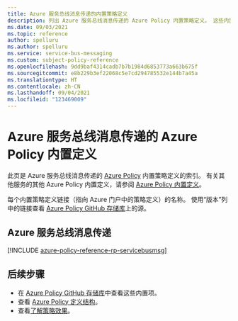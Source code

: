 ```yaml
---
title: Azure 服务总线消息传递的内置策略定义
description: 列出 Azure 服务总线消息传递的 Azure Policy 内置策略定义。 这些内置的策略定义提供了管理 Azure 资源的常用方法。
ms.date: 09/03/2021
ms.topic: reference
author: spelluru
ms.author: spelluru
ms.service: service-bus-messaging
ms.custom: subject-policy-reference
ms.openlocfilehash: 9dd9baf4314cadb7b7b1984d6853773a663b675f
ms.sourcegitcommit: e8b229b3ef22068c5e7cd294785532e144b7a45a
ms.translationtype: HT
ms.contentlocale: zh-CN
ms.lasthandoff: 09/04/2021
ms.locfileid: "123469009"
---
```

# <a name="azure-policy-built-in-definitions-for-azure-service-bus-messaging"></a>Azure 服务总线消息传递的 Azure Policy 内置定义

此页是 Azure 服务总线消息传递的 [Azure Policy](../governance/policy/overview.md) 内置策略定义的索引。 有关其他服务的其他 Azure Policy 内置定义，请参阅 [Azure Policy 内置定义](../governance/policy/samples/built-in-policies.md)。

每个内置策略定义链接（指向 Azure 门户中的策略定义）的名称。 使用“版本”列中的链接查看 [Azure Policy GitHub 存储库](https://github.com/Azure/azure-policy)上的源。

## <a name="azure-service-bus-messaging"></a>Azure 服务总线消息传递

[!INCLUDE [azure-policy-reference-rp-servicebusmsg](../../includes/policy/reference/byrp/microsoft.servicebus.md)]

## <a name="next-steps"></a>后续步骤

- 在 [Azure Policy GitHub 存储库](https://github.com/Azure/azure-policy)中查看这些内置项。
- 查看 [Azure Policy 定义结构](../governance/policy/concepts/definition-structure.md)。
- 查看[了解策略效果](../governance/policy/concepts/effects.md)。
